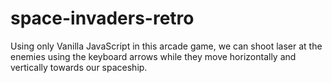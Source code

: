 # space-invaders-retro

Using only Vanilla JavaScript in this arcade game, we can shoot laser at the enemies using the keyboard arrows while they move horizontally and vertically towards our spaceship.
